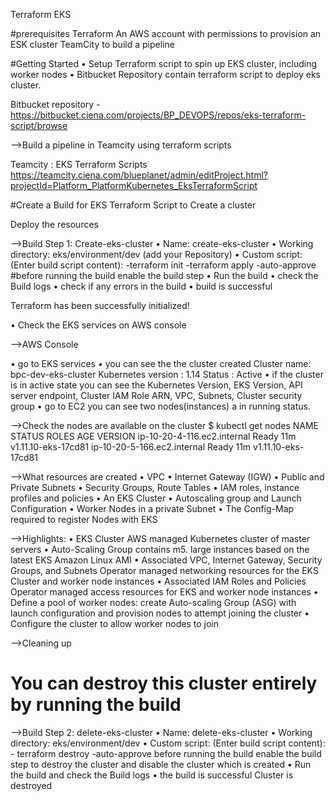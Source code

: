 Terraform EKS

#prerequisites
Terraform
An AWS account with permissions to provision an ESK cluster
TeamCity to build a pipeline

#Getting Started
•	Setup Terraform script to spin up EKS cluster, including worker nodes
•	Bitbucket Repository contain terraform script to deploy eks cluster.

Bitbucket repository - https://bitbucket.ciena.com/projects/BP_DEVOPS/repos/eks-terraform-script/browse

-->Build a pipeline in Teamcity using terraform scripts

Teamcity : EKS Terraform Scripts https://teamcity.ciena.com/blueplanet/admin/editProject.html?projectId=Platform_PlatformKubernetes_EksTerraformScript

#Create a Build for EKS Terraform Script to Create a cluster

Deploy the resources

-->Build Step 1: Create-eks-cluster
•	Name:  create-eks-cluster
•	Working directory: eks/environment/dev (add your Repository)
•	Custom script: (Enter build script content):
		-terraform init
		-terraform apply -auto-approve
#before running the build enable the build step
•	Run the build
•	check the Build logs
•	check if any errors in the build
•	build is successful

Terraform has been successfully initialized!

•	Check the EKS services on AWS console


-->AWS Console

•	go to EKS services
•	you can see the the cluster created
				Cluster name: bpc-dev-eks-cluster
				Kubernetes version : 1.14
				Status : Active
•	if the cluster is in active state you can see the
	Kubernetes Version, EKS Version, API server endpoint, Cluster IAM Role ARN, VPC, Subnets, Cluster security group
•	go to EC2 you can see two nodes(instances)	a in running status.

-->Check the nodes are available on the cluster
$ kubectl get nodes
NAME                          STATUS   ROLES    AGE   VERSION
ip-10-20-4-116.ec2.internal   Ready    <none>   11m   v1.11.10-eks-17cd81
ip-10-20-5-166.ec2.internal   Ready    <none>   11m   v1.11.10-eks-17cd81


-->What resources are created
•	VPC
•	Internet Gateway (IGW)
•	Public and Private Subnets
•	Security Groups, Route Tables
•	IAM roles, instance profiles and policies
•	An EKS Cluster
•	Autoscaling group and Launch Configuration
•	Worker Nodes in a private Subnet
•	The Config-Map required to register Nodes with EKS

-->Highlights:
•	EKS Cluster AWS managed Kubernetes cluster of master servers
•	Auto-Scaling Group contains m5. large instances based on the latest EKS Amazon Linux AMI
•	Associated VPC, Internet Gateway, Security Groups, and Subnets Operator managed networking resources for the EKS Cluster and worker node instances
•	Associated IAM Roles and Policies Operator managed access resources for EKS and worker node instances
•	Define a pool of worker nodes: create Auto-scaling Group (ASG) with launch configuration and provision nodes to attempt joining the cluster
•	Configure the cluster to allow worker nodes to join


-->Cleaning up

# You can destroy this cluster entirely by running the build
-->Build Step 2: delete-eks-cluster
•	Name:  delete-eks-cluster
•	Working directory: eks/environment/dev
•	Custom script: (Enter build script content):
		- terraform destroy -auto-approve
before running the build enable the build step to destroy the cluster and disable the cluster which is created
•	Run the build and check the Build logs
•	 the build is successful
Cluster is destroyed
